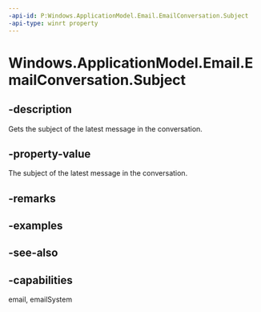 ```yaml
---
-api-id: P:Windows.ApplicationModel.Email.EmailConversation.Subject
-api-type: winrt property
---
```


<!-- Property syntax
public string Subject { get; }
-->

# Windows.ApplicationModel.Email.EmailConversation.Subject

## -description
Gets the subject of the latest message in the conversation.

## -property-value
The subject of the latest message in the conversation.

## -remarks

## -examples

## -see-also

## -capabilities
email, emailSystem
